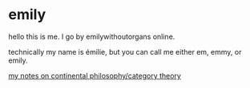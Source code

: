 # emily

hello this is me. I go by emilywithoutorgans online.

technically my name is émilie, but you can call me either em, emmy, or emily.

<!-- [my webcomic, p~~over~~ty](https://pty.emily.md/) -->

[my notes on continental philosophy/category theory](https://notes.emily.md/)
